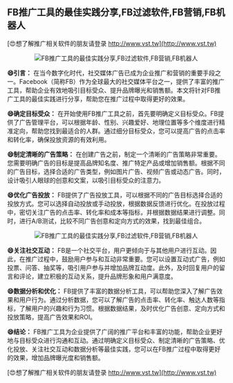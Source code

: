 ## **FB推广工具的最佳实践分享,FB过滤软件,FB营销,FB机器人**

[😍想了解推广相关软件的朋友请登录 http://www.vst.tw](http://www.vst.tw)

 <center><img src="https://vst.tw/MP4/tuiguang/png/3.png" alt="FB推广工具的最佳实践分享,FB过滤软件,FB营销,FB机器人"></center>

**😄引言：**
在当今数字化时代，社交媒体广告已成为企业推广和营销的重要手段之一。Facebook（简称FB）作为全球最大的社交媒体平台之一，提供了丰富的推广工具，帮助企业有效地吸引目标受众、提升品牌曝光和销售额。本文将针对FB推广工具的最佳实践进行分享，帮助您在推广过程中取得更好的效果。

**😄确定目标受众：**
在开始使用FB推广工具之前，首先要明确定义目标受众。FB提供了广告管理平台，可以根据年龄、性别、兴趣爱好、地理位置等多个维度进行精准定向，帮助您找到最适合的人群。通过细分目标受众，您可以提高广告的点击率和转化率，确保投放资源的有效利用。

**😄制定清晰的广告策略：**
在创建广告之前，制定一个清晰的广告策略非常重要。您需要明确广告的目标是提高品牌知名度、推广特定产品或增加销售额。根据不同的广告目标，选择合适的广告类型，例如图片广告、视频广告或动态广告。同时，设计吸引人眼球的创意和文案，以吸引目标受众的注意力。

**😄优化广告投放：**
FB提供了广告投放工具，可以根据不同的广告目标选择合适的投放方式。您可以选择自动投放或手动投放，根据数据反馈进行优化。在投放过程中，密切关注广告的点击率、转化率和成本等指标，并根据数据结果进行调整。同时，进行A/B测试，比较不同广告创意和定向方式的效果，找到最佳组合。

 <center><img src="https://vst.tw/MP4/tuiguang/png/1.png" alt="FB推广工具的最佳实践分享,FB过滤软件,FB营销,FB机器人"></center>

**😄关注社交互动：**
FB是一个社交平台，用户更倾向于与其他用户进行互动。因此，在推广过程中，鼓励用户参与和互动非常重要。您可以设置互动式广告，例如投票、问答、抽奖等，吸引用户参与并增加品牌互动度。此外，及时回复用户的留言和评论，建立积极的互动关系，提升品牌形象和用户满意度。

**😄数据分析和优化：**
FB提供了丰富的数据分析工具，可以帮助您深入了解广告效果和用户行为。通过分析数据，您可以了解广告的点击率、转化率、触达人数等指标，了解用户的兴趣和行为习惯。根据数据结果，及时优化广告创意、定向方式和投放策略，提高广告效果和ROI。

**😄结论：**
FB推广工具为企业提供了广阔的推广平台和丰富的功能，帮助企业更好地与目标受众进行沟通和互动。通过明确定义目标受众、制定清晰的广告策略、优化投放、关注社交互动和数据分析等最佳实践，您可以在FB推广过程中取得更好的效果，增加品牌曝光度和销售额。

[😍想了解推广相关软件的朋友请登录 http://www.vst.tw](http://www.vst.tw)



